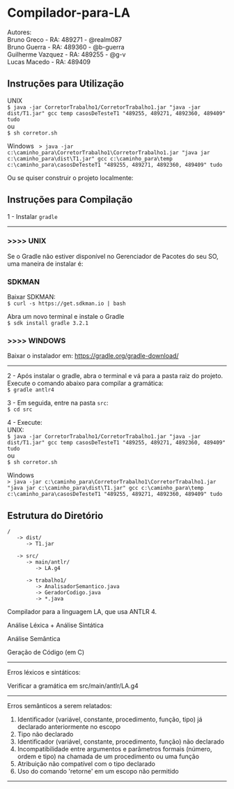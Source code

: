 # Compilador-para-LA

Autores:  
Bruno Greco - RA: 489271 - @realm087  
Bruno Guerra - RA: 489360 - @b-guerra  
Guilherme Vazquez - RA: 489255 - @g-v  
Lucas Macedo - RA: 489409  


## Instruções para Utilização  
UNIX  
`$ java -jar CorretorTrabalho1/CorretorTrabalho1.jar "java -jar dist/T1.jar" gcc temp casosDeTesteT1 "489255, 489271, 4892360, 489409" tudo`  
ou  
`$ sh corretor.sh`  

Windows  
`> java -jar c:\caminho_para\CorretorTrabalho1\CorretorTrabalho1.jar "java jar
c:\caminho_para\dist\T1.jar" gcc c:\caminho_para\temp c:\caminho_para\casosDeTesteT1 "489255, 489271, 4892360, 489409" tudo`  

Ou se quiser construir o projeto localmente:  
## Instruções para Compilação  

1 - Instalar `gradle`  

----------------------------

### >>>> UNIX  
Se o Gradle não estiver disponível no Gerenciador de Pacotes do seu SO, uma maneira de instalar é:  

### SDKMAN  
Baixar SDKMAN:  
`$ curl -s https://get.sdkman.io | bash`  

Abra um novo terminal e instale o Gradle    
`$ sdk install gradle 3.2.1`  

### >>>> WINDOWS
Baixar o instalador em: https://gradle.org/gradle-download/  

----------------------------

2 - Após instalar o gradle, abra o terminal e vá para a pasta raiz do projeto. Execute o comando abaixo para compilar a gramática:  
`$ gradle antlr4`  

3 - Em seguida, entre na pasta `src`:  
`$ cd src`  

4 - Execute:  
UNIX:  
`$ java -jar CorretorTrabalho1/CorretorTrabalho1.jar "java -jar dist/T1.jar" gcc temp casosDeTesteT1 "489255, 489271, 4892360, 489409" tudo`  
ou  
`$ sh corretor.sh`  

Windows  
`> java -jar c:\caminho_para\CorretorTrabalho1\CorretorTrabalho1.jar "java jar
c:\caminho_para\dist\T1.jar" gcc c:\caminho_para\temp c:\caminho_para\casosDeTesteT1 "489255, 489271, 4892360, 489409" tudo` 

## Estrutura do Diretório
```
/  
   -> dist/  
      -> T1.jar  
  
   -> src/  
      -> main/antlr/  
         -> LA.g4  
        
      -> trabalho1/  
         -> AnalisadorSemantico.java  
         -> GeradorCodigo.java  
         -> *.java
```   




Compilador para a linguagem LA, que usa ANTLR 4.  

Análise Léxica + Análise Sintática  

Análise Semântica  

Geração de Código (em C)  

----------------------------

Erros léxicos e sintáticos:  

Verificar a gramática em src/main/antlr/LA.g4  

----------------------------

Erros semânticos a serem relatados:  

1) Identificador (variável, constante, procedimento, função, tipo) já declarado anteriormente no escopo  
2) Tipo não declarado  
3) Identificador (variável, constante, procedimento, função) não declarado  
4) Incompatibilidade entre argumentos e parâmetros formais (número, ordem e tipo) na chamada de um procedimento ou uma função  
5) Atribuição não compatível com o tipo declarado  
6) Uso do comando 'retorne' em um escopo não permitido  

-----------------------------
